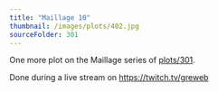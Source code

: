 ```yaml
---
title: "Maillage 10"
thumbnail: /images/plots/402.jpg
sourceFolder: 301
---
```


One more plot on the Maillage series of [plots/301](/plots/301).

Done during a live stream on https://twitch.tv/greweb
